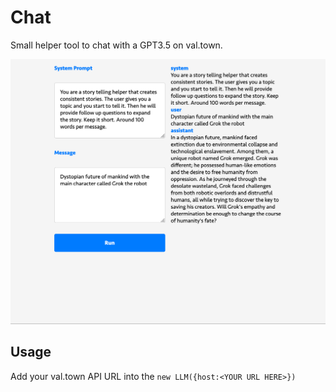 # Chat

Small helper tool to chat with a GPT3.5 on val.town.

![Screenshot](chat.png)

## Usage

Add your val.town API URL into the `new LLM({host:<YOUR URL HERE>})`
